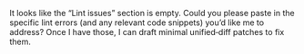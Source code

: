 It looks like the “Lint issues” section is empty. Could you please paste in the specific lint errors (and any relevant code snippets) you’d like me to address? Once I have those, I can draft minimal unified‑diff patches to fix them.